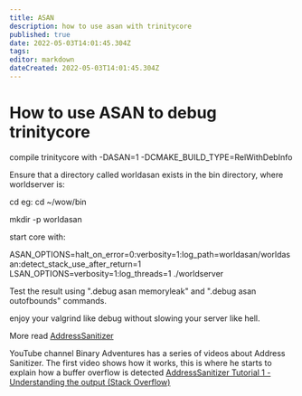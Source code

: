 ```yaml
---
title: ASAN
description: how to use asan with trinitycore
published: true
date: 2022-05-03T14:01:45.304Z
tags: 
editor: markdown
dateCreated: 2022-05-03T14:01:45.304Z
---
```


# How to use ASAN to debug trinitycore
compile trinitycore with -DASAN=1 -DCMAKE_BUILD_TYPE=RelWithDebInfo

Ensure that a directory called worldasan exists in the bin directory, where worldserver is: 

cd <bin directory> eg: cd ~/wow/bin

mkdir -p worldasan

start core with:

ASAN_OPTIONS=halt_on_error=0:verbosity=1:log_path=worldasan/worldasan:detect_stack_use_after_return=1 LSAN_OPTIONS=verbosity=1:log_threads=1 ./worldserver

Test the result using ".debug asan memoryleak" and ".debug asan outofbounds" commands.

enjoy your valgrind like debug without slowing your server like hell.

More read [AddressSanitizer](https://github.com/google/sanitizers/wiki/AddressSanitizer)

YouTube channel Binary Adventures has a series of videos about Address Sanitizer. The first video shows how it works, this is where he starts to explain how a buffer overflow is detected [AddressSanitizer Tutorial 1 - Understanding the output (Stack Overflow)](https://youtu.be/wfk0K4tFHk4?t=582)